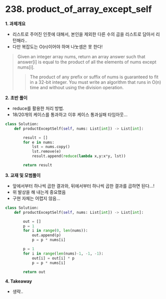 # 238. product_of_array_except_self

**1. 과제개요**

- 리스트로 주어진 인풋에 대해서, 본인을 제외한 다른 수의 곱을 리스트로 담아서 리턴해라..
- 다만 복잡도는 O(n)이어야 하며 나눗셈은 못 한다!

> Given an integer array nums, return an array answer such that answer[i] is equal to the product of all the elements of nums except nums[i].
>
> > The product of any prefix or suffix of nums is guaranteed to fit in a 32-bit integer.
> > You must write an algorithm that runs in O(n) time and without using the division operation.

**2. 초반 풀이**

- reduce를 활용한 처리 방법.
- 18/20개의 케이스를 통과하고 이후 케이스 통과실패 타임아웃...

```python
class Solution:
    def productExceptSelf(self, nums: List[int]) -> List[int]:

        result = []
        for e in nums:
            lst = nums.copy()
            lst.remove(e)
            result.append(reduce(lambda x,y:x*y, lst))

        return result
```

**3. 교재 및 모범풀이**

- 앞에서부터 하나씩 곱한 결과와, 뒤에서부터 하나씩 곱한 결과를 곱하면 된다...!
- 위 발상을 해 내는게 중요했음
- 구현 자체는 어렵지 않음...

```python
class Solution:
    def productExceptSelf(self, nums: List[int]) -> List[int]:

        out = []
        p = 1
        for i in range(0, len(nums)):
            out.append(p)
            p = p * nums[i]

        p = 1
        for i in range(len(nums)-1, -1, -1):
            out[i] = out[i] * p
            p = p * nums[i]

        return out
```

**4. Takeaway**

- 생략..
